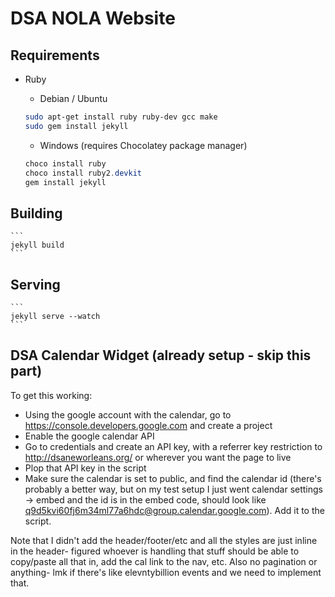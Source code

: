 # DSA NOLA Website

## Requirements
* Ruby
    
    * Debian / Ubuntu
    ```bash
    sudo apt-get install ruby ruby-dev gcc make
    sudo gem install jekyll
    ```
    * Windows (requires Chocolatey package manager)
    ```powershell
    choco install ruby
    choco install ruby2.devkit
    gem install jekyll
    ```
## Building
    ```
    jekyll build
    ```
## Serving 
    ```
    jekyll serve --watch
    ```

## DSA Calendar Widget (already setup - skip this part)

To get this working:

* Using the google account with the calendar, go to https://console.developers.google.com and create a project
* Enable the google calendar API
* Go to credentials and create an API key, with a referrer key restriction to http://dsaneworleans.org/ or wherever you want the page to live
* Plop that API key in the script
* Make sure the calendar is set to public, and find the calendar id (there's probably a better way, but on my test setup I just went calendar settings -> embed and the id is in the embed code, should look like q9d5kvi60fj6m34ml77a6hdc@group.calendar.google.com). Add it to the script.

Note that I didn't add the header/footer/etc and all the styles are just inline in the header- figured whoever is handling that stuff should be able to copy/paste all that in, add the cal link to the nav, etc. Also no pagination or anything- lmk if there's like elevntybillion events and we need to implement that.